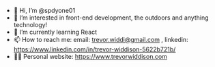 - 👋 Hi, I’m @spdyone01
- 👀 I’m interested in front-end development, the outdoors and anything technology!
- 🌱 I’m currently learning React
- 📫 How to reach me:  email: trevor.widdi@gmail.com , linkedin: https://www.linkedin.com/in/trevor-widdison-5622b721b/
- 👨‍💻 Personal website: https://www.trevorwiddison.com

<!---
spdyone01/spdyone01 is a ✨ special ✨ repository because its `README.md` (this file) appears on your GitHub profile.
You can click the Preview link to take a look at your changes.
--->
